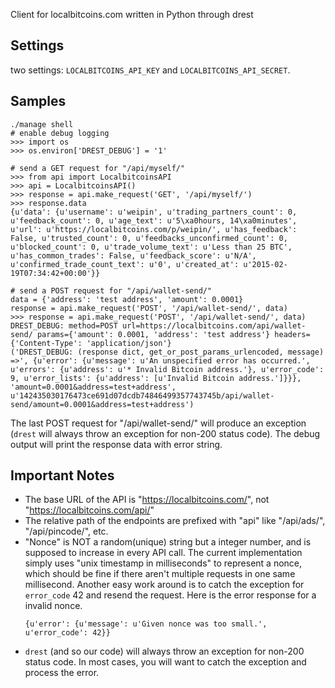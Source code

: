 Client for localbitcoins.com written in Python through drest


Settings
----

two settings: `LOCALBITCOINS_API_KEY` and `LOCALBITCOINS_API_SECRET`.

Samples
----

```
./manage shell
# enable debug logging
>>> import os
>>> os.environ['DREST_DEBUG'] = '1'

# send a GET request for "/api/myself/"
>>> from api import LocalbitcoinsAPI
>>> api = LocalbitcoinsAPI()
>>> response = api.make_request('GET', '/api/myself/')
>>> response.data
{u'data': {u'username': u'weipin', u'trading_partners_count': 0, u'feedback_count': 0, u'age_text': u'5\xa0hours, 14\xa0minutes', u'url': u'https://localbitcoins.com/p/weipin/', u'has_feedback': False, u'trusted_count': 0, u'feedbacks_unconfirmed_count': 0, u'blocked_count': 0, u'trade_volume_text': u'Less than 25 BTC', u'has_common_trades': False, u'feedback_score': u'N/A', u'confirmed_trade_count_text': u'0', u'created_at': u'2015-02-19T07:34:42+00:00'}}

# send a POST request for "/api/wallet-send/"
data = {'address': 'test address', 'amount': 0.0001}
response = api.make_request('POST', '/api/wallet-send/', data)
>>> response = api.make_request('POST', '/api/wallet-send/', data)
DREST_DEBUG: method=POST url=https://localbitcoins.com/api/wallet-send/ params={'amount': 0.0001, 'address': 'test address'} headers={'Content-Type': 'application/json'}
('DREST_DEBUG: (response dict, get_or_post_params_urlencoded, message) =>', {u'error': {u'message': u'An unspecified error has occurred.', u'errors': {u'address': u'* Invalid Bitcoin address.'}, u'error_code': 9, u'error_lists': {u'address': [u'Invalid Bitcoin address.']}}}, 'amount=0.0001&address=test+address', u'142435030176473ce691d07dcdb74846499357743745b/api/wallet-send/amount=0.0001&address=test+address')
```

The last POST request for "/api/wallet-send/" will produce an exception (`drest` will always throw an exception for non-200 status code). The debug output will print the response data with error string.


Important Notes
----
- The base URL of the API is "https://localbitcoins.com/", not "https://localbitcoins.com/api/"
- The relative path of the endpoints are prefixed with "api" like "/api/ads/", "/api/pincode/", etc.
- "Nonce" is NOT a random(unique) string but a integer number, and is supposed to increase in every API call. The current implementation simply uses "unix timestamp in milliseconds" to represent a nonce, which should be fine if there aren't multiple requests in one same millisecond. Another easy work around is to catch the exception for `error_code` 42 and resend the request. Here is the error response for a invalid nonce.
    ```
    {u'error': {u'message': u'Given nonce was too small.', u'error_code': 42}}
    ```
- `drest` (and so our code) will always throw an exception for non-200 status code. In most cases, you will want to catch the exception and process the error.